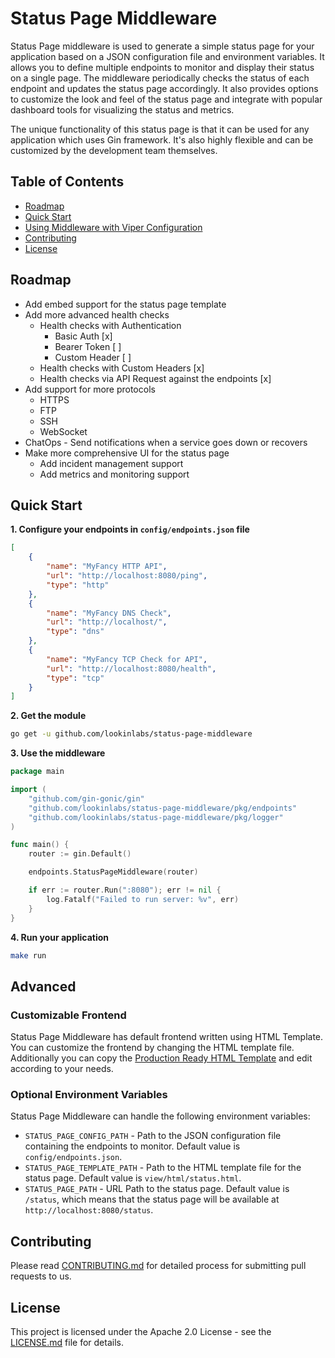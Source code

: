 # Status Page Middleware

Status Page middleware is used to generate a simple status page for your application based on a JSON configuration file and environment variables. It allows you to define multiple endpoints to monitor and display their status on a single page. The middleware periodically checks the status of each endpoint and updates the status page accordingly. It also provides options to customize the look and feel of the status page and integrate with popular dashboard tools for visualizing the status and metrics.

The unique functionality of this status page is that it can be used for any application which uses Gin framework. It's also highly flexible and can be customized by the development team themselves.

## Table of Contents

- [Roadmap](#roadmap)
- [Quick Start](#quick-start)
- [Using Middleware with Viper Configuration](#using-middleware-with-viper-configuration)
- [Contributing](#contributing)
- [License](#license)

## Roadmap

- Add embed support for the status page template
- Add more advanced health checks
    - Health checks with Authentication
        - Basic Auth [x]
        - Bearer Token [ ]
        - Custom Header [ ]
    - Health checks with Custom Headers [x]
    - Health checks via API Request against the endpoints [x]
- Add support for more protocols
    - HTTPS
    - FTP
    - SSH
    - WebSocket
- ChatOps - Send notifications when a service goes down or recovers
- Make more comprehensive UI for the status page
    - Add incident management support
    - Add metrics and monitoring support

## Quick Start

**1. Configure your endpoints in `config/endpoints.json` file**

```json
[
    {
        "name": "MyFancy HTTP API",
        "url": "http://localhost:8080/ping",
        "type": "http"
    },
    {
        "name": "MyFancy DNS Check",
        "url": "http://localhost/",
        "type": "dns"
    },
    {
        "name": "MyFancy TCP Check for API",
        "url": "http://localhost:8080/health",
        "type": "tcp"
    }
]
```

**2. Get the module**

```bash
go get -u github.com/lookinlabs/status-page-middleware
```

**3. Use the middleware**

```go
package main

import (
	"github.com/gin-gonic/gin"
	"github.com/lookinlabs/status-page-middleware/pkg/endpoints"
	"github.com/lookinlabs/status-page-middleware/pkg/logger"
)

func main() {
	router := gin.Default()

	endpoints.StatusPageMiddleware(router)

	if err := router.Run(":8080"); err != nil {
		log.Fatalf("Failed to run server: %v", err)
	}
}

```

**4. Run your application**

```bash
make run
```

## Advanced

### Customizable Frontend

Status Page Middleware has default frontend written using HTML Template. You can customize the frontend by changing the HTML template file. Additionally you can copy the [Production Ready HTML Template](view/html/status.html) and edit according to your needs.

### Optional Environment Variables

Status Page Middleware can handle the following environment variables:
- `STATUS_PAGE_CONFIG_PATH` - Path to the JSON configuration file containing the endpoints to monitor. Default value is `config/endpoints.json`.
- `STATUS_PAGE_TEMPLATE_PATH` - Path to the HTML template file for the status page. Default value is `view/html/status.html`.
- `STATUS_PAGE_PATH` - URL Path to the status page. Default value is `/status`, which means that the status page will be available at `http://localhost:8080/status`.

## Contributing

Please read [CONTRIBUTING.md](CONTRIBUTING.md) for detailed process for submitting pull requests to us.

## License

This project is licensed under the Apache 2.0 License - see the [LICENSE.md](LICENSE.md) file for details.
